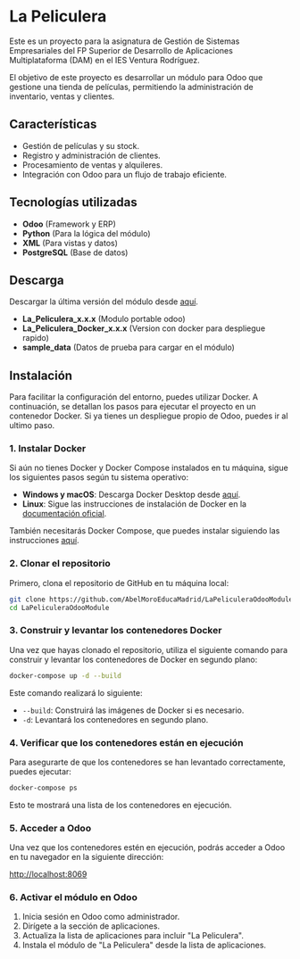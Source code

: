 
# La Peliculera

Este es un proyecto para la asignatura de Gestión de Sistemas Empresariales del FP Superior de Desarrollo de Aplicaciones Multiplataforma (DAM) en el IES Ventura Rodríguez.

El objetivo de este proyecto es desarrollar un módulo para Odoo que gestione una tienda de películas, permitiendo la administración de inventario, ventas y clientes.

## Características

- Gestión de películas y su stock.
- Registro y administración de clientes.
- Procesamiento de ventas y alquileres.
- Integración con Odoo para un flujo de trabajo eficiente.

## Tecnologías utilizadas

- **Odoo** (Framework y ERP)
- **Python** (Para la lógica del módulo)
- **XML** (Para vistas y datos)
- **PostgreSQL** (Base de datos)

## Descarga

Descargar la última versión del módulo desde [aquí](https://github.com/AbelMoroEducaMadrid/LaPeliculeraOdooModule/releases/latest).
- **La_Peliculera_x.x.x** (Modulo portable odoo)
- **La_Peliculera_Docker_x.x.x** (Version con docker para despliegue rapido)
- **sample_data** (Datos de prueba para cargar en el módulo)

## Instalación

Para facilitar la configuración del entorno, puedes utilizar Docker. A continuación, se detallan los pasos para ejecutar el proyecto en un contenedor Docker. Si ya tienes un despliegue propio de Odoo, puedes ir al ultimo paso.

### 1. Instalar Docker

Si aún no tienes Docker y Docker Compose instalados en tu máquina, sigue los siguientes pasos según tu sistema operativo:

- **Windows y macOS**: Descarga Docker Desktop desde [aquí](https://www.docker.com/products/docker-desktop).
- **Linux**: Sigue las instrucciones de instalación de Docker en la [documentación oficial](https://docs.docker.com/engine/install/).

También necesitarás Docker Compose, que puedes instalar siguiendo las instrucciones [aquí](https://docs.docker.com/compose/install/).

### 2. Clonar el repositorio

Primero, clona el repositorio de GitHub en tu máquina local:

```bash
git clone https://github.com/AbelMoroEducaMadrid/LaPeliculeraOdooModule.git
cd LaPeliculeraOdooModule
```

### 3. Construir y levantar los contenedores Docker

Una vez que hayas clonado el repositorio, utiliza el siguiente comando para construir y levantar los contenedores de Docker en segundo plano:

```bash
docker-compose up -d --build
```

Este comando realizará lo siguiente:

- `--build`: Construirá las imágenes de Docker si es necesario.
- `-d`: Levantará los contenedores en segundo plano.

### 4. Verificar que los contenedores están en ejecución

Para asegurarte de que los contenedores se han levantado correctamente, puedes ejecutar:

```bash
docker-compose ps
```

Esto te mostrará una lista de los contenedores en ejecución.

### 5. Acceder a Odoo

Una vez que los contenedores estén en ejecución, podrás acceder a Odoo en tu navegador en la siguiente dirección:

[http://localhost:8069](http://localhost:8069)

### 6. Activar el módulo en Odoo

1. Inicia sesión en Odoo como administrador.
2. Dirígete a la sección de aplicaciones.
3. Actualiza la lista de aplicaciones para incluir "La Peliculera".
4. Instala el módulo de "La Peliculera" desde la lista de aplicaciones.
